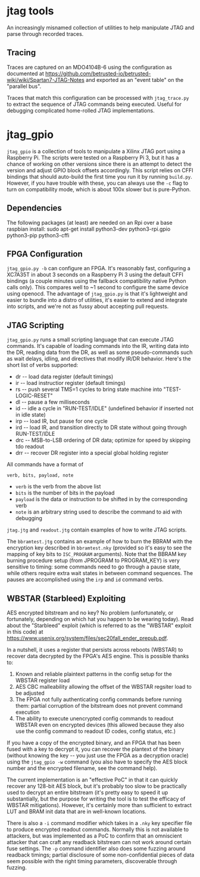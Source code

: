 # jtag tools

An increasingly misnamed collection of utilities to help manipulate
JTAG and parse through recorded traces.

## Tracing
Traces are captured on an MDO4104B-6 using the configuration as
documented at
https://github.com/betrusted-io/betrusted-wiki/wiki/Spartan7-JTAG-Notes
and exported as an "event table" on the "parallel bus".

Traces that match this configuration can be processed with `jtag_trace.py`
to extract the sequence of JTAG commands being executed. Useful for debugging
complicated home-rolled JTAG implementations.

# jtag_gpio

`jtag_gpio` is a collection of tools to manipulate a Xilinx JTAG port
using a Raspberry Pi. The scripts were tested on a Raspberry Pi 3, but
it has a chance of working on other versions since there is an attempt
to detect the version and adjust GPIO block offsets accordingly. This
script relies on CFFI bindings that should auto-build the first time
you run it by running `build.py`. However, if you have trouble with these,
you can always use the `-c` flag to turn on compatibility mode, which
is about 100x slower but is pure-Python.

## Dependencies

The following packages (at least) are needed on an Rpi over a base raspbian install:
   sudo apt-get install python3-dev python3-rpi.gpio python3-pip python3-cffi

## FPGA Configuration

`jtag_gpio.py -b` can configure an FPGA. It's reasonably fast,
configuring a XC7A35T in about 3 seconds on a Raspberry Pi 3 using the
default CFFI bindings (a couple minutes using the fallback
compatibility native Python calls only). This compares well to
~1 second to configure the same device using openocd. The advantage
of `jtag_gpio.py` is that it's lightweight and easier to bundle into
a distro of utilities, it's easier to extend and integrate into scripts,
and we're not as fussy about accepting pull requests.

## JTAG Scripting

`jtag_gpio.py` runs a small scripting language that can execute
JTAG commands. It's capable of loading commands into the IR,
writing data into the DR, reading data from the DR, as well as
some pseudo-commands such as wait delays, idling, and directives
that modify IR/DR behavior. Here's the short list of verbs supported:

* dr -- load data register (default timings)
* ir -- load instructior register (default timings)
* rs -- push several TMS=1 cycles to bring state machine into "TEST-LOGIC-RESET"
* dl -- pause a few milliseconds
* id -- idle a cycle in "RUN-TEST/IDLE" (undefined behavior if inserted not in idle state)
* irp -- load IR, but pause for one cycle
* ird -- load IR, and transition directly to DR state without going through RUN-TEST/IDLE
* drc -- MSB-to-LSB ordering of DR data; optimize for speed by skipping tdo readout
* drr -- recover DR register into a special global holding register

All commands have a format of

`verb, bits, payload, note`

* `verb` is the verb from the above list
* `bits` is the number of bits in the payload
* `payload` is the data or instruction to be shifted in by the corresponding verb
* `note` is an arbitrary string used to describe the command to aid with debugging

`jtag.jtg` and `readout.jtg` contain examples of how to write JTAG scripts.

The `bbramtest.jtg` contains an example of how to burn the BBRAM with
the encryption key described in `bbramtest.nky` (provided so it's easy to
see the mapping of key bits to `ISC_PROGRAM` arguments). Note that the BBRAM key
burning procedure setup (from JPROGRAM to PROGRAM_KEY) is very sensitive
to timing: some commands need to go through a pause state, while others
require extra wait states in between command sequences. The pauses are
accomplished using the `irp` and `id` command verbs. 

## WBSTAR (Starbleed) Exploiting

AES encrypted bitstream and no key? No problem (unfortunately, or
fortunately, depending on which hat you happen to be wearing
today). Read about the "Starbleed" exploit (which is referred to as
the "WBSTAR" exploit in this code) at
https://www.usenix.org/system/files/sec20fall_ender_prepub.pdf.

In a nutshell, it uses a register that persists across reboots (WBSTAR) to recover
data decrypted by the FPGA's AES engine. This is possible thanks to:

1. Known and reliable plaintext patterns in the config setup for the WBSTAR register load
2. AES CBC malleability allowing the offset of the WBSTAR regsiter load to be adjusted
3. The FPGA not fully authenticating config commands before running them: partial
corruption of the bitstream does not prevent command execution
4. The ability to execute unencrypted config commands to readout WBSTAR even on
encrypted devices (this allowed because they also use the config command to
readout ID codes, config status, etc.)

If you have a copy of the encrypted binary, and an FPGA that has been fused
with a key to decrypt it, you can recover the plantext of the binary (without
knowing the key -- you just use the FPGA as a decryption oracle) using the
`jtag_gpio -w` command (you also have to specify the AES block number and
the encrypted filename, see the command help).

The current implementation is an "effective PoC" in that it can
quickly recover any 128-bit AES block, but it's probably too slow to
be practically used to decrypt an entire bitstream (it's pretty easy
to speed it up substantially, but the purpose for writing the tool is
to test the efficacy of WBSTAR mitigations). However, it's certainly
more than sufficient to extract LUT and BRAM init data that are in
well-known locations.

There is also a `-i` command modifier which takes in a `.nky` key
specifier file to produce encrypted readout commands. Normally this is
not available to attackers, but was implemented as a PoC to confirm
that an omniscient attacker that can craft any readback bitstream can
not work around certain fuse settings. The `-p` command identifier
also does some fuzzing around readback timings; partial disclosure of
some non-confidential pieces of data seem possible with the right
timing parameters, discoverable through fuzzing.
